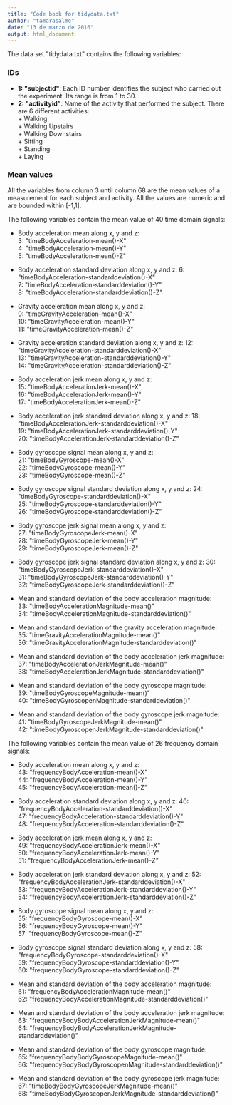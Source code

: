 ```yaml
---
title: "Code book for tidydata.txt"
author: "tamarasalme"
date: "13 de marzo de 2016"
output: html_document
---
```


The data set "tidydata.txt" contains the following variables:

### IDs

* <b>1: "subjectid"</b>: Each ID number identifies the subject who carried out the experiment. Its range is from 1 to 30.
* <b>2: "activityid"</b>: Name of the activity that performed the subject. There are 6 different activities:    
        + Walking  
        + Walking Upstairs  
        + Walking Downstairs  
        + Sitting  
        + Standing  
        + Laying  
        
### Mean values

All the variables from column 3 until column 68 are the mean values of a measurement for each subject and activity. All the values are numeric and are bounded within [-1,1].

The following variables contain the mean value of 40 time domain signals:

* Body acceleration mean along x, y and z:  
        3: "timeBodyAcceleration-mean()-X"                                   
        4: "timeBodyAcceleration-mean()-Y"                                   
        5: "timeBodyAcceleration-mean()-Z"  

* Body acceleration standard deviation along x, y and z:
        6: "timeBodyAcceleration-standarddeviation()-X"                                   
        7: "timeBodyAcceleration-standarddeviation()-Y"                                   
        8: "timeBodyAcceleration-standarddeviation()-Z"

* Gravity acceleration mean along x, y and z:  
        9: "timeGravityAcceleration-mean()-X"                                   
        10: "timeGravityAcceleration-mean()-Y"                                   
        11: "timeGravityAcceleration-mean()-Z"  

* Gravity acceleration standard deviation along x, y and z:
        12: "timeGravityAcceleration-standarddeviation()-X"                                   
        13: "timeGravityAcceleration-standarddeviation()-Y"                                   
        14: "timeGravityAcceleration-standarddeviation()-Z"

* Body acceleration jerk mean along x, y and z:  
        15: "timeBodyAccelerationJerk-mean()-X"                                   
        16: "timeBodyAccelerationJerk-mean()-Y"                                   
        17: "timeBodyAccelerationJerk-mean()-Z"  

* Body acceleration jerk standard deviation along x, y and z:
        18: "timeBodyAccelerationJerk-standarddeviation()-X"                                   
        19: "timeBodyAccelerationJerk-standarddeviation()-Y"                                   
        20: "timeBodyAccelerationJerk-standarddeviation()-Z"
        
* Body gyroscope signal mean along x, y and z:  
        21: "timeBodyGyroscope-mean()-X"                                   
        22: "timeBodyGyroscope-mean()-Y"                                   
        23: "timeBodyGyroscope-mean()-Z"  

* Body gyroscope signal standard deviation along x, y and z:
        24: "timeBodyGyroscope-standarddeviation()-X"                                   
        25: "timeBodyGyroscope-standarddeviation()-Y"                                   
        26: "timeBodyGyroscope-standarddeviation()-Z"

* Body gyroscope jerk signal mean along x, y and z:  
        27: "timeBodyGyroscopeJerk-mean()-X"                                   
        28: "timeBodyGyroscopeJerk-mean()-Y"                                   
        29: "timeBodyGyroscopeJerk-mean()-Z"  

* Body gyroscope jerk signal standard deviation along x, y and z:
        30: "timeBodyGyroscopeJerk-standarddeviation()-X"                                   
        31: "timeBodyGyroscopeJerk-standarddeviation()-Y"                                   
        32: "timeBodyGyroscopeJerk-standarddeviation()-Z"

* Mean and standard deviation of the body acceleration magnitude:  
        33: "timeBodyAccelerationMagnitude-mean()"                                    
        34: "timeBodyAccelerationMagnitude-standarddeviation()"        

* Mean and standard deviation of the gravity acceleration magnitude:  
        35: "timeGravityAccelerationMagnitude-mean()"                                    
        36: "timeGravityAccelerationMagnitude-standarddeviation()" 

* Mean and standard deviation of the body acceleration jerk magnitude:  
        37: "timeBodyAccelerationJerkMagnitude-mean()"                                    
        38: "timeBodyAccelerationJerkMagnitude-standarddeviation()"  
        
* Mean and standard deviation of the body gyroscope magnitude:  
        39: "timeBodyGyroscopeMagnitude-mean()"                                    
        40: "timeBodyGyroscopenMagnitude-standarddeviation()"  

* Mean and standard deviation of the body gyroscope jerk magnitude:  
        41: "timeBodyGyroscopeJerkMagnitude-mean()"                                    
        42: "timeBodyGyroscopenJerkMagnitude-standarddeviation()"  



The following variables contain the mean value of 26 frequency domain signals:

* Body acceleration mean along x, y and z:  
        43: "frequencyBodyAcceleration-mean()-X"                                   
        44: "frequencyBodyAcceleration-mean()-Y"                                   
        45: "frequencyBodyAcceleration-mean()-Z"  

* Body acceleration standard deviation along x, y and z:
        46: "frequencyBodyAcceleration-standarddeviation()-X"                                   
        47: "frequencyBodyAcceleration-standarddeviation()-Y"                                   
        48: "frequencyBodyAcceleration-standarddeviation()-Z"  

* Body acceleration jerk mean along x, y and z:  
        49: "frequencyBodyAccelerationJerk-mean()-X"                                   
        50: "frequencyBodyAccelerationJerk-mean()-Y"                                   
        51: "frequencyBodyAccelerationJerk-mean()-Z"  

* Body acceleration jerk standard deviation along x, y and z:
        52: "frequencyBodyAccelerationJerk-standarddeviation()-X"                                   
        53: "frequencyBodyAccelerationJerk-standarddeviation()-Y"                                   
        54: "frequencyBodyAccelerationJerk-standarddeviation()-Z"

* Body gyroscope signal mean along x, y and z:  
        55: "frequencyBodyGyroscope-mean()-X"                                   
        56: "frequencyBodyGyroscope-mean()-Y"                                   
        57: "frequencyBodyGyroscope-mean()-Z"  

* Body gyroscope signal standard deviation along x, y and z:
        58: "frequencyBodyGyroscope-standarddeviation()-X"                                   
        59: "frequencyBodyGyroscope-standarddeviation()-Y"                                   
        60: "frequencyBodyGyroscope-standarddeviation()-Z"

* Mean and standard deviation of the body acceleration magnitude:  
        61: "frequencyBodyAccelerationMagnitude-mean()"                                    
        62: "frequencyBodyAccelerationMagnitude-standarddeviation()"        

* Mean and standard deviation of the body acceleration jerk magnitude:  
        63: "frequencyBodyBodyAccelerationJerkMagnitude-mean()"                                    
        64: "frequencyBodyBodyAccelerationJerkMagnitude-standarddeviation()"  
        
* Mean and standard deviation of the body gyroscope magnitude:  
        65: "frequencyBodyBodyGyroscopeMagnitude-mean()"                                    
        66: "frequencyBodyBodyGyroscopenMagnitude-standarddeviation()"  

* Mean and standard deviation of the body gyroscope jerk magnitude:  
        67: "timeBodyBodyGyroscopeJerkMagnitude-mean()"                                    
        68: "timeBodyBodyGyroscopenJerkMagnitude-standarddeviation()" 
